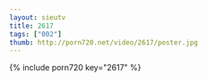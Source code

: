 ```yaml
--- 
layout: sieutv
title: 2617
tags: ["002"]
thumb: http://porn720.net/video/2617/poster.jpg
---
```

{% include porn720 key="2617" %} 
